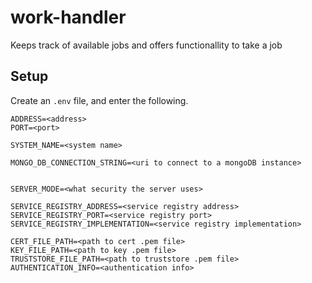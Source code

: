 # work-handler
 Keeps track of available jobs and offers functionallity to take a job

## Setup 

Create an `.env` file, and enter the following.
```
ADDRESS=<address>
PORT=<port>

SYSTEM_NAME=<system name>

MONGO_DB_CONNECTION_STRING=<uri to connect to a mongoDB instance>


SERVER_MODE=<what security the server uses>

SERVICE_REGISTRY_ADDRESS=<service registry address>
SERVICE_REGISTRY_PORT=<service registry port>
SERVICE_REGISTRY_IMPLEMENTATION=<service registry implementation>

CERT_FILE_PATH=<path to cert .pem file>
KEY_FILE_PATH=<path to key .pem file>
TRUSTSTORE_FILE_PATH=<path to truststore .pem file>
AUTHENTICATION_INFO=<authentication info>

```